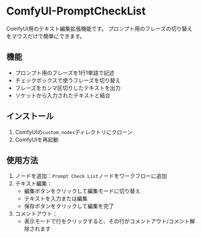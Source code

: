 # ComfyUI-PromptCheckList

ComfyUI用のテキスト編集拡張機能です。
プロンプト用のフレーズの切り替えをマウスだけで簡単にできます。

## 機能

- プロンプト用のフレーズを1行1単語で記述
- チェックボックスで使うフレーズを切り替え
- フレーズをカンマ区切りしたテキストを出力
- ソケットから入力されたテキストと結合

## インストール

1. ComfyUIの`custom_nodes`ディレクトリにクローン
2. ComfyUIを再起動

## 使用方法

1. ノードを追加：`Prompt Check List`ノードをワークフローに追加
2. テキスト編集：
   - 編集ボタンをクリックして編集モードに切り替え
   - テキストを入力または編集
   - 保存ボタンをクリックして編集を完了
3. コメントアウト：
   - 表示モードで行をクリックすると、その行がコメントアウト/コメント解除されます
